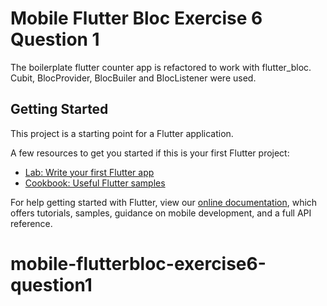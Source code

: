 # Mobile Flutter Bloc Exercise 6 Question 1

The boilerplate flutter counter app is refactored to work with flutter_bloc. Cubit, BlocProvider, BlocBuiler and BlocListener were used.

## Getting Started

This project is a starting point for a Flutter application.

A few resources to get you started if this is your first Flutter project:

- [Lab: Write your first Flutter app](https://flutter.dev/docs/get-started/codelab)
- [Cookbook: Useful Flutter samples](https://flutter.dev/docs/cookbook)

For help getting started with Flutter, view our
[online documentation](https://flutter.dev/docs), which offers tutorials,
samples, guidance on mobile development, and a full API reference.
# mobile-flutterbloc-exercise6-question1
